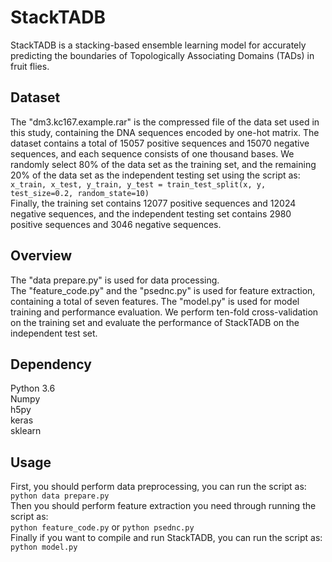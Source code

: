 # StackTADB
StackTADB is a stacking-based ensemble learning model for accurately predicting the boundaries of Topologically Associating Domains (TADs) in fruit flies.

## Dataset
The "dm3.kc167.example.rar" is the compressed file of the data set used in this study, containing the DNA sequences encoded by one-hot matrix. The dataset contains a total of 15057 positive sequences and 15070 negative sequences, and each sequence consists of one thousand bases. We randomly select 80% of the data set as the training set, and the remaining 20% of the data set as the independent testing set using the script as: 
`x_train, x_test, y_train, y_test = train_test_split(x, y, test_size=0.2, random_state=10)`  
Finally, the training set contains 12077 positive sequences and 12024 negative sequences, and the independent testing set contains 2980 positive sequences and 3046 negative sequences.

## Overview
 
The "data prepare.py" is used for data processing.  
The "feature_code.py" and the "psednc.py" is used for feature extraction, containing a total of seven features. 
The "model.py" is used for model training and performance evaluation. We perform ten-fold cross-validation on the training set and evaluate the performance of StackTADB on the independent test set.

## Dependency
Python 3.6  
Numpy  
h5py  
keras  
sklearn

## Usage
First, you should perform data preprocessing, you can run the script as:  
`python data prepare.py`  
Then you should perform feature extraction you need through running the script as:  
`python feature_code.py` or `python psednc.py`  
Finally if you want to compile and run StackTADB, you can run the script as:  
`python model.py`
